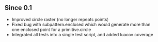 Since 0.1
---------

- Improved circle raster (no longer repeats points)
- Fixed bug with subpattern.enclosed which would generate more than one enclosed
  point for a primitive.circle
- Integrated all tests into a single test script, and added luacov coverage

